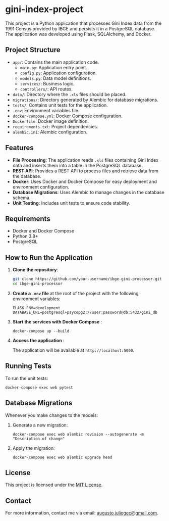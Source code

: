 # gini-index-project

This project is a Python application that processes Gini Index data from the 1991 Census provided by IBGE and persists it in a PostgreSQL database. The application was developed using Flask, SQLAlchemy, and Docker.

## Project Structure

- `app/`: Contains the main application code.
  - `main.py`: Application entry point.
  - `config.py`: Application configuration.
  - `models.py`: Data model definitions.
  - `services/`: Business logic.
  - `controllers/`: API routes.
- `data/`: Directory where the `.xls` files should be placed.
- `migrations/`: Directory generated by Alembic for database migrations.
- `tests/`: Contains unit tests for the application.
- `.env`: Environment variables file.
- `docker-compose.yml`: Docker Compose configuration.
- `Dockerfile`: Docker image definition.
- `requirements.txt`: Project dependencies.
- `alembic.ini`: Alembic configuration.

## Features

- **File Processing**: The application reads `.xls` files containing Gini Index data and inserts them into a table in the PostgreSQL database.
- **REST API**: Provides a REST API to process files and retrieve data from the database.
- **Docker**: Uses Docker and Docker Compose for easy deployment and environment configuration.
- **Database Migrations**: Uses Alembic to manage changes in the database schema.
- **Unit Testing**: Includes unit tests to ensure code stability.

## Requirements

- Docker and Docker Compose
- Python 3.8+
- PostgreSQL

## How to Run the Application

1. **Clone the repository**:

   ```sh
   git clone https://github.com/your-username/ibge-gini-processor.git
   cd ibge-gini-processor
   ```
2. **Create a `.env` file** at the root of the project with the following environment variables:

   ```
   FLASK_ENV=development
   DATABASE_URL=postgresql+psycopg2://user:password@db:5432/gini_db
   ```
3. **Start the services with Docker Compose** :

   `docker-compose up --build`
4. **Access the application** :

   The application will be available at `http://localhost:5000`.

## Running Tests

To run the unit tests:

`docker-compose exec web pytest`

## Database Migrations

Whenever you make changes to the models:

1. Generate a new migration:

   `docker-compose exec web alembic revision --autogenerate -m "Description of change"`
2. Apply the migration:

   `docker-compose exec web alembic upgrade head`

## License

This project is licensed under the [MIT License]().

## Contact

For more information, contact me via email: [augusto.juliogec@gmail.com]().
